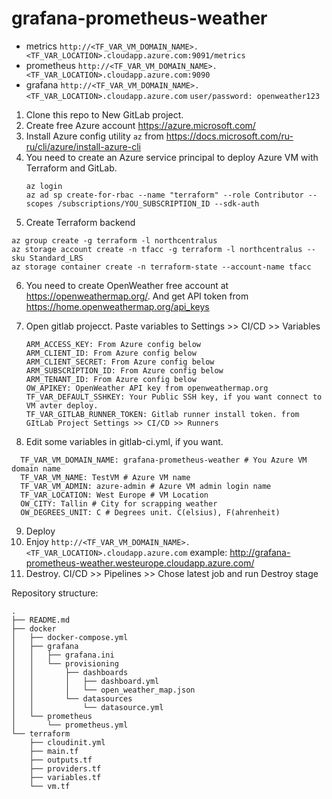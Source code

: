 # grafana-prometheus-weather
 - metrics `http://<TF_VAR_VM_DOMAIN_NAME>.<TF_VAR_LOCATION>.cloudapp.azure.com:9091/metrics`
 - prometheus `http://<TF_VAR_VM_DOMAIN_NAME>.<TF_VAR_LOCATION>.cloudapp.azure.com:9090`
 - grafana `http://<TF_VAR_VM_DOMAIN_NAME>.<TF_VAR_LOCATION>.cloudapp.azure.com`
```user/password: openweather123```

1. Clone this repo to New GitLab project.
2. Create free Azure account https://azure.microsoft.com/
3. Install Azure config utility ```az``` from https://docs.microsoft.com/ru-ru/cli/azure/install-azure-cli
4. You need to create an Azure service principal to deploy Azure VM with Terraform and GitLab.
    ```
    az login
    az ad sp create-for-rbac --name "terraform" --role Contributor --scopes /subscriptions/YOU_SUBSCRIPTION_ID --sdk-auth
    ```
5. Create Terraform backend
  ```
  az group create -g terraform -l northcentralus
  az storage account create -n tfacc -g terraform -l northcentralus --sku Standard_LRS
  az storage container create -n terraform-state --account-name tfacc
  ```
6. You need to create OpenWeather free account at https://openweathermap.org/. And get API token from https://home.openweathermap.org/api_keys

7. Open gitlab projecct.
   Paste variables to Settings >> CI/CD >> Variables
   ```
   ARM_ACCESS_KEY: From Azure config below
   ARM_CLIENT_ID: From Azure config below
   ARM_CLIENT_SECRET: From Azure config below
   ARM_SUBSCRIPTION_ID: From Azure config below
   ARM_TENANT_ID: From Azure config below
   OW_APIKEY: OpenWeather API key from openweathermap.org
   TF_VAR_DEFAULT_SSHKEY: Your Public SSH key, if you want connect to VM avter deploy.
   TF_VAR_GITLAB_RUNNER_TOKEN: Gitlab runner install token. from GItLab Project Settings >> CI/CD >> Runners
    ```
8.  Edit some variables in gitlab-ci.yml, if you want.
  ```
    TF_VAR_VM_DOMAIN_NAME: grafana-prometheus-weather # You Azure VM domain name
    TF_VAR_VM_NAME: TestVM # Azure VM name
    TF_VAR_VM_ADMIN: azure-admin # Azure VM admin login name
    TF_VAR_LOCATION: West Europe # VM Location
    OW_CITY: Tallin # City for scrapping weather
    OW_DEGREES_UNIT: C # Degrees unit. C(elsius), F(ahrenheit)
  ```
9. Deploy
10. Enjoy `http://<TF_VAR_VM_DOMAIN_NAME>.<TF_VAR_LOCATION>.cloudapp.azure.com`
    example: http://grafana-prometheus-weather.westeurope.cloudapp.azure.com/
11. Destroy. CI/CD >> Pipelines >>  Chose latest job and run Destroy stage

Repository structure:
```
.
├── README.md
├── docker
│   ├── docker-compose.yml
│   ├── grafana
│   │   ├── grafana.ini
│   │   └── provisioning
│   │       ├── dashboards
│   │       │   ├── dashboard.yml
│   │       │   └── open_weather_map.json
│   │       └── datasources
│   │           └── datasource.yml
│   └── prometheus
│       └── prometheus.yml
└── terraform
    ├── cloudinit.yml
    ├── main.tf
    ├── outputs.tf
    ├── providers.tf
    ├── variables.tf
    └── vm.tf

```
